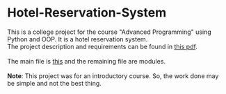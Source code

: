 # Hotel-Reservation-System
This is a college project for the course "Advanced Programming" using Python and OOP. It is a hotel reservation system.<br>
The project description and requirements can be found in [this pdf](Description.pdf).<br><br>
The main file is [this](System(main_file).py) and the remaining file are modules.<br><br>
**Note**: This project was for an introductory course. So, the work done may be simple and not the best thing. 
